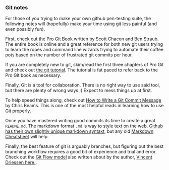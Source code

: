 ### Git notes
For those of you trying to make your own github pen-testing suite, the
following notes will (hopefully) make your time using git less painful
(and even possibly fun).

First, check out [the Pro Git Book](https://git-scm.com/book/en/v2) written by
Scott Chacon and Ben Straub.  The entire book is online and a great reference
for both new git users trying to learn the ropes and command line wizards
trying to automate their coffee pots based on the number of frustrated git
commits per hour.

If you are completely new to git, skim/read the first three chapters of Pro Git
and check out [the git tutorial](https://git-scm.com/docs/gittutorial).  The 
tutorial is fat paced to refer back to the Pro Git book as necessary.

Finally, Git is a tool for collaboration.  There is no right way to use said
tool, but there are plenty of wrong ways ;)  Expect to mess things up at first.

To help speed things along, check out [How to Write a Git Commit Message](https://chris.beams.io/posts/git-commit/) by Chris Beams.
This is one of the most helpful reads in learning how to use Git properly.

Once you have mastered writing good commits its time to create a great 
`README.md`.  The markdown format `.md` is way to style text on the web.
[Github has their own slightly unique markdown syntaxt](https://guides.github.com/features/mastering-markdown/), 
but any old [Markdown Cheatsheet](https://github.com/adam-p/markdown-here/wiki/Markdown-Cheatsheet#emphasis) will help.

Finally, the best feature of git is arguably branches, but figuring out the 
best branching workflow requires a good bit of experience and trial and error.
Check out the [Git Flow model](https://datasift.github.io/gitflow/IntroducingGitFlow.html) also written about by the author, [Vincent Driessen here.](https://nvie.com/posts/a-successful-git-branching-model/).

